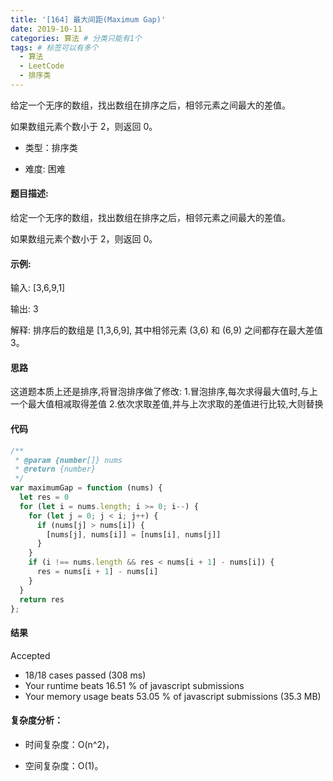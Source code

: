 ```yaml
---
title: '[164] 最大间距(Maximum Gap)'
date: 2019-10-11
categories: 算法 # 分类只能有1个
tags: # 标签可以有多个
  - 算法
  - LeetCode
  - 排序类
---
```


给定一个无序的数组，找出数组在排序之后，相邻元素之间最大的差值。

如果数组元素个数小于 2，则返回 0。

<!-- more -->


- 类型：排序类

- 难度: 困难

#### 题目描述:

给定一个无序的数组，找出数组在排序之后，相邻元素之间最大的差值。

如果数组元素个数小于 2，则返回 0。

#### 示例:

输入: [3,6,9,1]

输出: 3

解释: 排序后的数组是 [1,3,6,9], 其中相邻元素 (3,6) 和 (6,9) 之间都存在最大差值 3。


#### 思路

这道题本质上还是排序,将冒泡排序做了修改:
1.冒泡排序,每次求得最大值时,与上一个最大值相减取得差值
2.依次求取差值,并与上次求取的差值进行比较,大则替换

#### 代码

```javascript
/**
 * @param {number[]} nums
 * @return {number}
 */
var maximumGap = function (nums) {
  let res = 0
  for (let i = nums.length; i >= 0; i--) {
    for (let j = 0; j < i; j++) {
      if (nums[j] > nums[i]) {
        [nums[j], nums[i]] = [nums[i], nums[j]]
      }
    }
    if (i !== nums.length && res < nums[i + 1] - nums[i]) {
      res = nums[i + 1] - nums[i]
    }
  }
  return res
};
```

#### 结果

Accepted
- 18/18 cases passed (308 ms)
- Your runtime beats 16.51 % of javascript submissions
- Your memory usage beats 53.05 % of javascript submissions (35.3 MB)

#### 复杂度分析：

- 时间复杂度：O(n^2)，

- 空间复杂度：O(1)。




